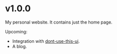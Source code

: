 # v1.0.0

My personal website. It contains just the home page.

Upcoming:

- Integration with [dont-use-this-ui](https://www.npmjs.com/package/dont-use-this-ui).
- A blog.
